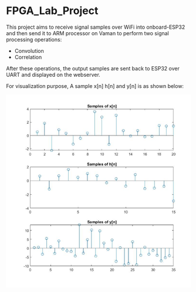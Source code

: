 # FPGA_Lab_Project

This project aims to receive signal samples over WiFi into onboard-ESP32 and then send it to ARM processor on Vaman to perform two signal processing operations:

* Convolution
* Correlation

After these operations, the output samples are sent back to ESP32 over UART and displayed on the webserver.

For visualization purpose, A sample x[n] h[n] and y[n] is as shown below:

![alt text](https://github.com/sachinomdubey/FPGA_Lab/blob/main/project_sachin/Figures/plot_fpga_lab.jpg)

